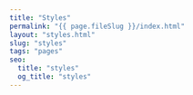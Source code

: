 ```yaml
---
title: "Styles"
permalink: "{{ page.fileSlug }}/index.html"
layout: "styles.html"
slug: "styles"
tags: "pages"
seo:
  title: "styles"
  og_title: "styles"
---
```



